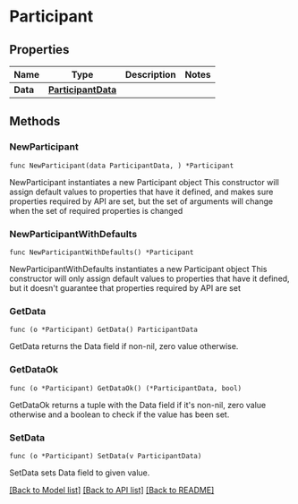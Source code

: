 # Participant

## Properties

Name | Type | Description | Notes
------------ | ------------- | ------------- | -------------
**Data** | [**ParticipantData**](ParticipantData.md) |  | 

## Methods

### NewParticipant

`func NewParticipant(data ParticipantData, ) *Participant`

NewParticipant instantiates a new Participant object
This constructor will assign default values to properties that have it defined,
and makes sure properties required by API are set, but the set of arguments
will change when the set of required properties is changed

### NewParticipantWithDefaults

`func NewParticipantWithDefaults() *Participant`

NewParticipantWithDefaults instantiates a new Participant object
This constructor will only assign default values to properties that have it defined,
but it doesn't guarantee that properties required by API are set

### GetData

`func (o *Participant) GetData() ParticipantData`

GetData returns the Data field if non-nil, zero value otherwise.

### GetDataOk

`func (o *Participant) GetDataOk() (*ParticipantData, bool)`

GetDataOk returns a tuple with the Data field if it's non-nil, zero value otherwise
and a boolean to check if the value has been set.

### SetData

`func (o *Participant) SetData(v ParticipantData)`

SetData sets Data field to given value.



[[Back to Model list]](../README.md#documentation-for-models) [[Back to API list]](../README.md#documentation-for-api-endpoints) [[Back to README]](../README.md)


